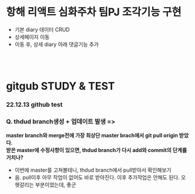 # 항해 리액트 심화주차 팀PJ 조각기능 구현

- 기본 diary 데이터 CRUD
- 상세페이지 이동
- 이동 후, 상세 diary 아래 댓글기능 추가 
<br>
<br>

# gitgub STUDY & TEST

### 22.12.13 github test<br>
### Q. thdud branch생성 + 업데이트 발생 => <br>
**master branch와 merge전에 가장 최상단 master brach에서 git pull origin 받았다.**<br>
**받은 master에 수정사항이 있으면, thdud branch가 다시 add와 commit의 단계를 거치나?**<br>
- 이번에 master를 고쳐볼테니, thdud branch에서 pull받아서 확인해보기
- 음. pull이후 아무 작업이 없어도 바로 받아진다. 이후 추가작업은 안해도 된다. 오 헷갈리는 부분이었는데, 좋군 